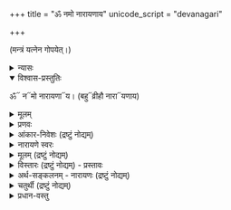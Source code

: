 +++
title = "ॐ नमो नारायणाय"
unicode_script = "devanagari"

+++

(मन्त्रं यत्नेन गोपयेत्।)


<details><summary>न्यासः</summary>

- ना॒राय॑ण ऋषिः॑
- गा॒य॒त्री च्छन्दः॑
- नाराय॒णो दे॒वता॑
</details>


<details open><summary>विश्वास-प्रस्तुतिः</summary>

ॐ᳓ न᳓मो नारायणा᳓य। (बहु᳓व्रीहौ नारा᳓यणाय)
</details>

<details><summary>मूलम्</summary>

ॐ नमो॑ नाराय॒णाय॑।
</details>


<details><summary>प्रणवः</summary>

> ‘‘अकारेणोच्यते विष्णुः,  
सर्वलोकेश्वरो हरिः ।  
उद्धृता विष्णुना लक्ष्मीर्  
उकारेणोच्यते तथा ॥  
मकारस् तु तयोर् दास  
इति प्रणव-लक्षणम्।’’ 
</details>

<details><summary>आंकार-निवेशः (द्रष्टुं नोद्यम्)</summary>

> “न स्वरः प्रणवोऽङ्गानि नाप्यन्यविधयस्तथा ।  
स्त्रीणान्तु शूद्राजातीनां मन्त्रमात्रोक्तिरिष्यते”(नारदीयकल्पम्)

> “तत्रोत्तरायणस्यादिर्  
> बिन्दुमान् विष्णुर् अन्ततः ।  
> बीजम् अष्टाक्षरस्य  
> स्यात्तेनाष्टाक्षरता भवेत्”  
> (नारदीयम् 1-57)


वेदबाह्येभ्यः साम्प्रदायिका ॐ-कारस्य स्थानय् आंकारं ददति - न स्त्री शूद्राव् अधीयेताम् इति।  
सर्वत्रांकारम् एव बीजं निगदति प्रयोग-ग्रन्थाः, न प्रणवम्।  
तद् इदं नारद-वाक्यानुसारेण समर्थयन्ति -  

> उत्तरस्य = अयन-शब्दस्य  
> आदिर् विष्णुः (=अकारः)  
> बिन्दुमान् अन्ततः  
> बीजम् अष्टाक्षरस्य।  

दक्षिणकलार्यास् तु स्त्री-शूद्रेभ्योऽपि प्रणवं ददति (अरयर्-रामशर्मा [ऽत्र](https://www.youtube.com/watch?v=DIBE21hxxVQ) ) ।  
ते केचित् तद् एव वाक्यं व्याकुर्वन्ति -  

> अन्ततः, उत्तरायणस्यादिः (= उकारः) बिन्दुमान्,  विष्णुः (=अकारः) (च) = बीजम् अष्टाक्षरस्य।  

तथा व्याकृते तु,  
तद् इदं नारदीयं शास्त्रं  
द्विजेतरपक्षे प्रणवं निषिध्य  
पुनस् तम् एव प्रणवं विदधातीति  
अहो विचित्रम्। 

लोकाचार्य-कृते मुमुक्षुपडि-ग्रन्थे मनवाळमुनिव्याख्यानय् उक्तम् -

> समस्त-पदम् आऩ नारायण पदत्तिल्  
> नार-पदत्तैप् पिरित्तु षडक्षरम् आक्कि,  
> प्रणवत्तैय् ऒऴिय अष्टाक्षरत्वम् सॊल्लुम् अवर्गळ्-उडैय पक्षम्  
> अवैदिकम् आगैयाले  
> अनादरणीयम् आगक् कडवदु।

अस्यैव न्यायस्य आंकारपक्षे ऽपि प्रसङ्ग इति वदन्ति। 

एवं शैवागमेष्व् अपि व्यत्यासो दृश्यते - शूद्रेभ्यः पञ्चाक्षरी।  
पुनः शब्दक्रमे ऽपि व्यत्यासः -  
"नमः शिवाय" इति वेदे वर्तमानम् अभिलक्ष्य  
शूद्रा "शिवाय नम" इति वदेयुर् इति।  
तत्र सम्प्रदायान्तरेषु लोके तु समानां षडक्षरीं लभमानाः शूद्रा अपि दृश्यन्ते। 
</details>


<details><summary>नारायणे स्वरः</summary>

> ॐ नमो॑ नाराय॒णाय॑ … "प्रत्युत्त॑ब्ध्यै सय॒त्वाय॑ ॥" इति प्रसिद्धं तैत्तिरीयवेदवाक्यं दृष्टान्तयन्त्यभिज्ञाः।

इति स्वरं दर्शयन्त्य् अहोबिलमठाह्निकपुस्तके (मन्त्रे तृतीयाष्टमौ स्वरितौ, षष्ठः अनुदात्त इति साम्यम्)।

> सर्वभूतस्थम् एकं नारायणम् ।  
कारण-रूपम् अकार परं ब्रह्मोम् ।  
- [नारायणाथर्वशीर्षोपनिषत्](/AgamaH_vaiShNavaH/content/upaniShat/120-sangrahaH/nArAyaNopaniShat_vA_nArAyaNAtharvashIrSham/)

इत्यत्र "सर्वभूतस्थम्" इत्यनेन बहुव्रीहिर् अप्य् उपगतः।  

व्युत्पत्तयः -

नर आत्मा।  
ततो जातान्य् आकाशादीनि नाराणि,  
तानि कार्याणि अयते कारणात्मना व्याप्नुते नारायणः।  
अस्मिन् पक्षे नारायण᳓ इति।

> नराज्जातानि तत्त्वानि  
> नाराणीति विदुर्बुधाः ।  
> तान्य् एवायनं यस्य  
> तेन नारायणः स्मृतः॥ 

अस्मिन् पक्षे नारा᳓यण इति।

> "नारञ् च मोक्षणं पुण्यम्,  
  अयनं ज्ञानम् ईप्सितम् ।  
  तयोर्ज्ञानं भवेद् यस्मात्  
  सोऽयं नारायणः स्मृतः"।  

अस्मिन् पक्षे नारा᳓यण इति।
</details>

<details><summary>मूलम् (द्रष्टुं नोद्यम्)</summary>

> ओमित्यग्रे व्याहरेत् ।  
नम इति पश्चात् ।  
नारायणायेत्युपरिष्टात् ।   
> 
> ओमित्येकाक्षरम् । नम इति द्वे अक्षरे । नारायणायेति पञ्चाक्षराणि ।  
एतद्वै नारायणस्याष्टाक्षरं पदम् ।   
- [नारायणाथर्वशीर्षोपनिषत्](/AgamaH_vaiShNavaH/content/upaniShat/120-sangrahaH/nArAyaNopaniShat_vA_nArAyaNAtharvashIrSham/)
</details>

<details><summary>विस्तारः (द्रष्टुं नोद्यम्) - प्रस्तावः</summary>

नमसः सखण्डार्थः - न मः (जीवस्य)।  
अखण्डार्थः - दास्यम्। 
</details>

<details><summary>अर्थ-सङ्कलनम् - नारायणः (द्रष्टुं नोद्यम्)</summary>

नारायण-शब्दस्य विष्णु-शब्दस्यापेक्षया, वासु-देव-शब्दस्यापेक्षया च  
विपुलतरार्थ-प्रपञ्चवान्।  

शब्दार्थाः - 

- **नरः** = न रिष्यते → जीवो, सर्वेश्वरो ऽपि वा (अस्मिन् पक्षे दुर्गुणास्पृष्टत्वात्)।  
- **नारः** = नरस्यायम्‌। 
- **अयनः** = उपायः, उपेयः, गृहम् … ।  
  - अय (गतौ) - "ल्युट्" (३-३-११५) इति स्थिते, निरुक्त-बलेन पुंस्त्वम् (यद् अपेक्षितं तत्पुरुषसमासान्ते ऽपि)। 
- णत्वं पाणिनिना संज्ञायां विधीयते “पूर्वपदात् संज्ञायामगः" इति।  
  तेन सर्वत्र विशेष्यं हि नारायणशब्दः। 


- बहु-व्रीहि-घटनेन +बहिर्-व्याप्तिः (नारा गृहं यस्य सः)। बहुव्रीहिस्वरो ऽपि वेदेऽस्तीति केचित् - तन्मृग्यम्।
- तत्-पुरुष-घटनेन +अन्ये ऽर्थाः। वेदे स्वरोऽपि तत्पुरुषपरः।  
</details>

<details><summary>चतुर्थी (द्रष्टुं नोद्यम्)</summary>

चतुर्थी-विभक्त्यर्थः - पारार्थ्यम्। 
</details>


<details><summary>प्रधान-वस्तु</summary>

नैय्यायिक-शाब्द-बोध-प्रकारेण प्रथमाविभक्त्यन्तस्य कर्तुः प्राधान्यम्।  
अतः शब्दतो जीवस्य +मकारवाच्यस्य प्राधान्यम्।  
अर्थतस् तु नारायणस्य प्राधान्यम् - शेषित्वात्। 

वैय्याकरणाभिमत-व्यापार-प्राधान्ये ऽङ्गीकृते तु शेषत्व-सम्बन्ध-प्राधान्यम्। 
</details>


